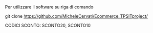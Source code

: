 Per utilizzare il software su riga di comando

git clone https://github.com/MicheleCervati/Ecommerce_TPSITproject/

CODICI SCONTO: SCONTO20, SCONTO10
